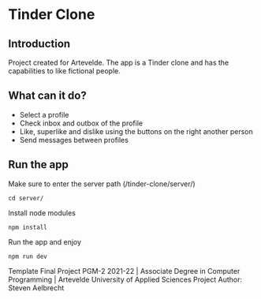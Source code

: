 # Tinder Clone

## Introduction
Project created for Artevelde. The app is a Tinder clone and has the capabilities to like fictional people.

## What can it do?
- Select a profile
- Check inbox and outbox of the profile
- Like, superlike and dislike using the buttons on the right another person
- Send messages between profiles

## Run the app
Make sure to enter the server path (/tinder-clone/server/)
```node
cd server/
```
Install node modules
```node
npm install
```
Run the app and enjoy
```node
npm run dev
```

Template Final Project PGM-2 2021-22 | Associate Degree in Computer Programming | Artevelde University of Applied Sciences
Project Author: Steven Aelbrecht
